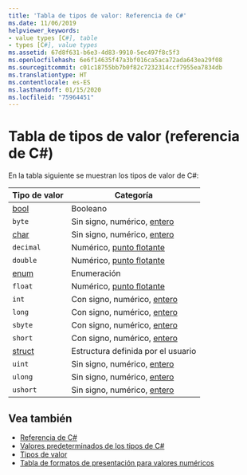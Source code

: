 ```yaml
---
title: 'Tabla de tipos de valor: Referencia de C#'
ms.date: 11/06/2019
helpviewer_keywords:
- value types [C#], table
- types [C#], value types
ms.assetid: 67d8f631-b6e3-4d83-9910-5ec497f8c5f3
ms.openlocfilehash: 6e6f14635f47a3bf016ca5aca72ada643ea29f08
ms.sourcegitcommit: c01c18755bb7b0f82c7232314ccf7955ea7834db
ms.translationtype: HT
ms.contentlocale: es-ES
ms.lasthandoff: 01/15/2020
ms.locfileid: "75964451"
---
```

# <a name="value-types-table-c-reference"></a>Tabla de tipos de valor (referencia de C#)

En la tabla siguiente se muestran los tipos de valor de C#:

|Tipo de valor|Categoría|
|----------------|--------------|
|[bool](../builtin-types/bool.md)|Booleano|
|`byte`|Sin signo, numérico, [entero](../builtin-types/integral-numeric-types.md)|
|[char](../builtin-types/char.md)|Sin signo, numérico, [entero](../builtin-types/integral-numeric-types.md)|
|`decimal`|Numérico, [punto flotante](../builtin-types/floating-point-numeric-types.md)|
|`double`|Numérico, [punto flotante](../builtin-types/floating-point-numeric-types.md)|
|[enum](../builtin-types/enum.md)|Enumeración|
|`float`|Numérico, [punto flotante](../builtin-types/floating-point-numeric-types.md)|
|`int`|Con signo, numérico, [entero](../builtin-types/integral-numeric-types.md)|
|`long`|Con signo, numérico, [entero](../builtin-types/integral-numeric-types.md)|
|`sbyte`|Con signo, numérico, [entero](../builtin-types/integral-numeric-types.md)|
|`short`|Con signo, numérico, [entero](../builtin-types/integral-numeric-types.md)|
|[struct](struct.md)|Estructura definida por el usuario|
|`uint`|Sin signo, numérico, [entero](../builtin-types/integral-numeric-types.md)|
|`ulong`|Sin signo, numérico, [entero](../builtin-types/integral-numeric-types.md)|
|`ushort`|Sin signo, numérico, [entero](../builtin-types/integral-numeric-types.md)|

## <a name="see-also"></a>Vea también

- [Referencia de C#](../index.md)
- [Valores predeterminados de los tipos de C#](../builtin-types/default-values.md)
- [Tipos de valor](value-types.md)
- [Tabla de formatos de presentación para valores numéricos](formatting-numeric-results-table.md)
